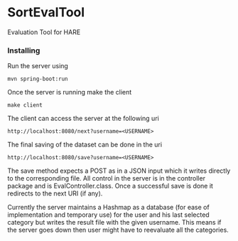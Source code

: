 # SortEvalTool
Evaluation Tool for HARE

### Installing

Run the server using 
```
mvn spring-boot:run
```

Once the server is running make the client 

```
make client
```

The client can access the server at the following uri 

```
http://localhost:8080/next?username=<USERNAME>
```
The final saving of the dataset can be done in the uri 
```
http://localhost:8080/save?username=<USERNAME>
```
The save method expects a POST as in a JSON input which it writes directly to the corresponding file. 
All control in the server is in the controller package and is EvalController.class. 
Once a successful save is done it redirects to the next URI (if any). 

Currently the server maintains a Hashmap as a database (for ease of implementation and temporary use) for the user and his last selected category but writes the result file with the given username. 
This means if the server goes down then user might have to reevaluate all the categories.
